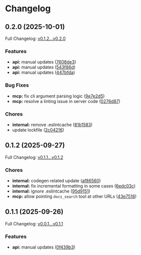 # Changelog

## 0.2.0 (2025-10-01)

Full Changelog: [v0.1.2...v0.2.0](https://github.com/andreibesleaga/camara-sdk/compare/v0.1.2...v0.2.0)

### Features

* **api:** manual updates ([7608de3](https://github.com/andreibesleaga/camara-sdk/commit/7608de378bf7d4ee48fa8ada7e72114940f8149b))
* **api:** manual updates ([543f86d](https://github.com/andreibesleaga/camara-sdk/commit/543f86d2092c2634aa5eefeaf57b9bf7dab53c3d))
* **api:** manual updates ([447bfda](https://github.com/andreibesleaga/camara-sdk/commit/447bfdadc5017f39a13ba0e0da57a95c0babe849))


### Bug Fixes

* **mcp:** fix cli argument parsing logic ([9e7e2d5](https://github.com/andreibesleaga/camara-sdk/commit/9e7e2d544a474ee0fc202dbc73c79e3da9af49dd))
* **mcp:** resolve a linting issue in server code ([0276d87](https://github.com/andreibesleaga/camara-sdk/commit/0276d87f8c9f3104c82f97c2e1de5a1791fbb5ac))


### Chores

* **internal:** remove .eslintcache ([81b1583](https://github.com/andreibesleaga/camara-sdk/commit/81b15838e48ce8bc8f62cca306342b7ab603c33a))
* update lockfile ([2c04216](https://github.com/andreibesleaga/camara-sdk/commit/2c0421689aef2914bbacd82f2580f3a6afbaff5d))

## 0.1.2 (2025-09-27)

Full Changelog: [v0.1.1...v0.1.2](https://github.com/andreibesleaga/camara-sdk/compare/v0.1.1...v0.1.2)

### Chores

* **internal:** codegen related update ([af86560](https://github.com/andreibesleaga/camara-sdk/commit/af865606c60253dfafebd8a6b08def2893858339))
* **internal:** fix incremental formatting in some cases ([6edc03c](https://github.com/andreibesleaga/camara-sdk/commit/6edc03c112de067dea631a62f885495d52d8a00a))
* **internal:** ignore .eslintcache ([95d9151](https://github.com/andreibesleaga/camara-sdk/commit/95d91517ad55c51b5dd1c4e07f0ecd052300417b))
* **mcp:** allow pointing `docs_search` tool at other URLs ([43e7518](https://github.com/andreibesleaga/camara-sdk/commit/43e75185ef74750233623593e7353d426a06345f))

## 0.1.1 (2025-09-26)

Full Changelog: [v0.0.1...v0.1.1](https://github.com/andreibesleaga/camara-sdk/compare/v0.0.1...v0.1.1)

### Features

* **api:** manual updates ([0f439b3](https://github.com/andreibesleaga/camara-sdk/commit/0f439b3db65564ac92bde23bcc7672d5978bf04e))
